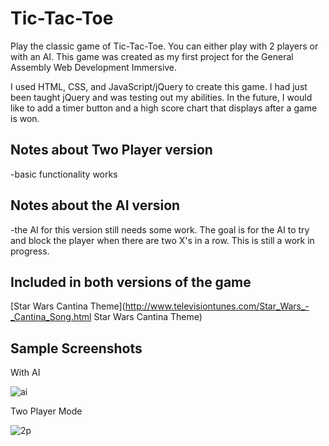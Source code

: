 # Tic-Tac-Toe

Play the classic game of Tic-Tac-Toe. You can either play with 2 players or with an AI.
This game was created as my first project for the General Assembly Web Development Immersive. 

I used HTML, CSS, and JavaScript/jQuery to create this game. I had just been taught jQuery and was testing out my abilities. In the future, I would like to add a timer button and a high score chart that displays after a game is won. 

## Notes about Two Player version
-basic functionality works

## Notes about the AI version
-the AI for this version still needs some work. The goal is for the AI to try and block the player when there are two X's in a row. This is still a work in progress.

## Included in both versions of the game

[Star Wars Cantina Theme](http://www.televisiontunes.com/Star_Wars_-_Cantina_Song.html Star Wars Cantina Theme)

<h2> Sample Screenshots </h2>
<p> With AI </p>
<img src = "http://i.imgur.com/HjntZ1p.png" alt = "ai">

<p> Two Player Mode </p>
<img src = "http://i.imgur.com/Y6iTK4W.png" alt = "2p">



